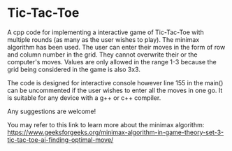 # Tic-Tac-Toe
A cpp code for implementing a interactive game of Tic-Tac-Toe with multiple rounds (as many as the user wishes to play). The minimax algorithm has been used. The user can enter their moves in the form of row and column number in the grid. They cannot overwrite their or the computer's moves. Values are only allowed in the range 1-3 because the grid being considered in the game is also 3x3.

The code is designed for interactive console however line 155 in the main() can be uncommented if the user wishes to enter all the moves in one go. It is suitable for any device with a g++ or c++ compiler.

Any suggestions are welcome!

You may refer to this link to learn more about the minimax algorithm: https://www.geeksforgeeks.org/minimax-algorithm-in-game-theory-set-3-tic-tac-toe-ai-finding-optimal-move/
